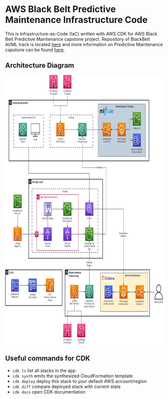 
# AWS Black Belt Predictive Maintenance Infrastructure Code


This is Infrastructure-as-Code (IaC) written with AWS CDK for AWS Black Belt Predictive Maintenance capstone project. Repository of BlackBelt AI/ML track is located [here](https://github.com/aboavent/ai-ml-bb-2021) and more information on Predictive Maintenance capstone can be found [here](https://github.com/aboavent/ai-ml-bb-2021/blob/main/capstone-project/Predictive_Maintenance.md).

## Architecture Diagram

<img src="https://github.com/TomislavZupanovic/AWSBlackBelt-Infrastructure/blob/main/Images/BlackBelt%20-%20Architecture.jpg" width="850" height="860">

## Useful commands for CDK

 * `cdk ls`          list all stacks in the app
 * `cdk synth`       emits the synthesized CloudFormation template
 * `cdk deploy`      deploy this stack to your default AWS account/region
 * `cdk diff`        compare deployed stack with current state
 * `cdk docs`        open CDK documentation
